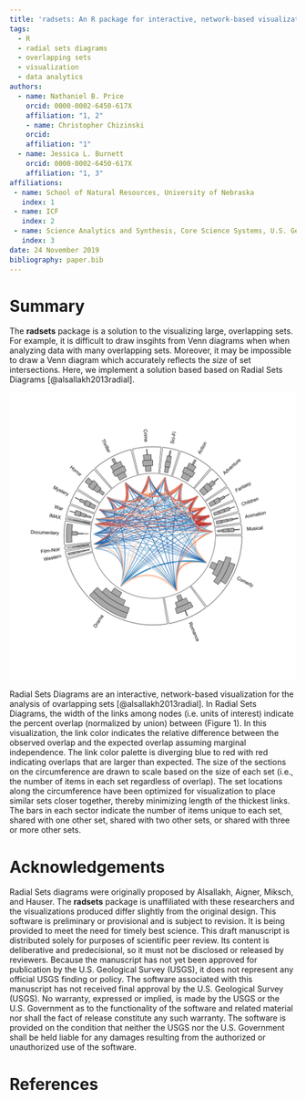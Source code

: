 ```yaml
---
title: 'radsets: An R package for interactive, network-based visualizations of overlapping set'
tags:
  - R
  - radial sets diagrams
  - overlapping sets
  - visualization
  - data analytics
authors:
  - name: Nathaniel B. Price
    orcid: 0000-0002-6450-617X
    affiliation: "1, 2"
    - name: Christopher Chizinski
    orcid: 
    affiliation: "1"
  - name: Jessica L. Burnett
    orcid: 0000-0002-6450-617X
    affiliation: "1, 3"
affiliations:
 - name: School of Natural Resources, University of Nebraska
   index: 1
 - name: ICF
   index: 2
 - name: Science Analytics and Synthesis, Core Science Systems, U.S. Geological Survey
   index: 3
date: 24 November 2019
bibliography: paper.bib
---
```


# Summary
The __radsets__ package is a solution to the visualizing large, overlapping sets. For example, it is difficult to draw insgihts from Venn diagrams when when analyzing data with many overlapping sets. Moreover, it may be impossible to draw a Venn diagram which accurately reflects the _size_ of set intersections. Here, we implement a solution based based on Radial Sets Diagrams [@alsallakh2013radial].  


![Figure 1. Example of a Radial Sets Diagram using the MovieLens Data [@harper2016movielens].](fig1.svg)

Radial Sets Diagrams are an interactive, network-based visualization for the analysis of ovarlapping sets [@alsallakh2013radial]. In Radial Sets Diagrams, the width of the links among nodes (i.e. units of interest) indicate the percent overlap (normalized by union) between (Figure 1). In this visualization, the link color indicates the relative difference between the observed overlap and the expected overlap assuming marginal independence. The link color palette is diverging blue to red with red indicating overlaps that are larger than expected. The size of the sections on the circumference are drawn to scale based on the size of each set (i.e., the number of items in each set regardless of overlap). The set locations along the circumference have been optimized for visualization to place similar sets closer together, thereby minimizing length of the thickest links. The bars in each sector indicate the number of items unique to each set, shared with one other set, shared with two other sets, or shared with three or more other sets. 


# Acknowledgements
Radial Sets diagrams were originally proposed by Alsallakh, Aigner, Miksch, and Hauser. The __radsets__ package is unaffiliated with these researchers and the visualizations produced differ slightly from the original design. This software is preliminary or provisional and is subject to revision. It is being provided to meet the need for timely best science. This draft manuscript is distributed solely for purposes of scientific peer review. Its content is deliberative and predecisional, so it must not be disclosed or released by reviewers. Because the manuscript has not yet been approved for publication by the U.S. Geological Survey (USGS), it does not represent any official USGS finding or policy. The software associated with this manuscript has not received final approval by the U.S. Geological Survey (USGS). No warranty, expressed or implied, is made by the USGS or the U.S. Government as to the functionality of the software and related material nor shall the fact of release constitute any such warranty. The software is provided on the condition that neither the USGS nor the U.S. Government shall be held liable for any damages resulting from the authorized or unauthorized use of the software.


# References
